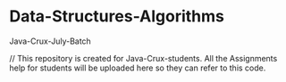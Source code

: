 # Data-Structures-Algorithms
Java-Crux-July-Batch

// This repository is created for Java-Crux-students. All the Assignments help for students will be uploaded here so they can refer to this code. 
